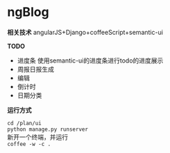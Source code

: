 # ngBlog
**相关技术**
angularJS+Django+coffeeScript+semantic-ui

**TODO**
- 进度条
  使用semantic-ui的进度条进行todo的进度展示
- 周报日报生成
- 编辑
- 倒计时
- 日期分类

**运行方式**

`cd /plan/ui`  
`python manage.py runserver`  
新开一个终端，并运行  
`coffee -w -c . `
